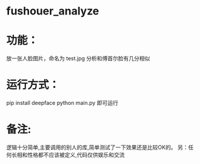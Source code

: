 # fushouer_analyze
# 功能：
放一张人脸图片，命名为 test.jpg
分析和傅首尔脸有几分相似

# 运行方式：
pip install deepface
python main.py 即可运行
# 备注:
逻辑十分简单,主要调用的别人的库,简单测试了一下效果还是比较OK的。
另：任何长相和性格都不应该被定义,代码仅供娱乐和交流
